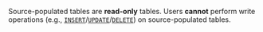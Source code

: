 Source-populated tables are **read-only** tables. Users **cannot** perform write
operations (e.g.,
[`INSERT`](/sql/insert/)/[`UPDATE`](/sql/update/)/[`DELETE`](/sql/delete/)) on
source-populated tables.
